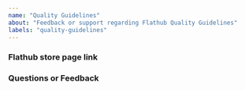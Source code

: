 ```yaml
---
name: "Quality Guidelines"
about: "Feedback or support regarding Flathub Quality Guidelines"
labels: "quality-guidelines"
---
```


### Flathub store page link

<!-- https://flathub.org/apps/com.example.myapp -->


### Questions or Feedback
